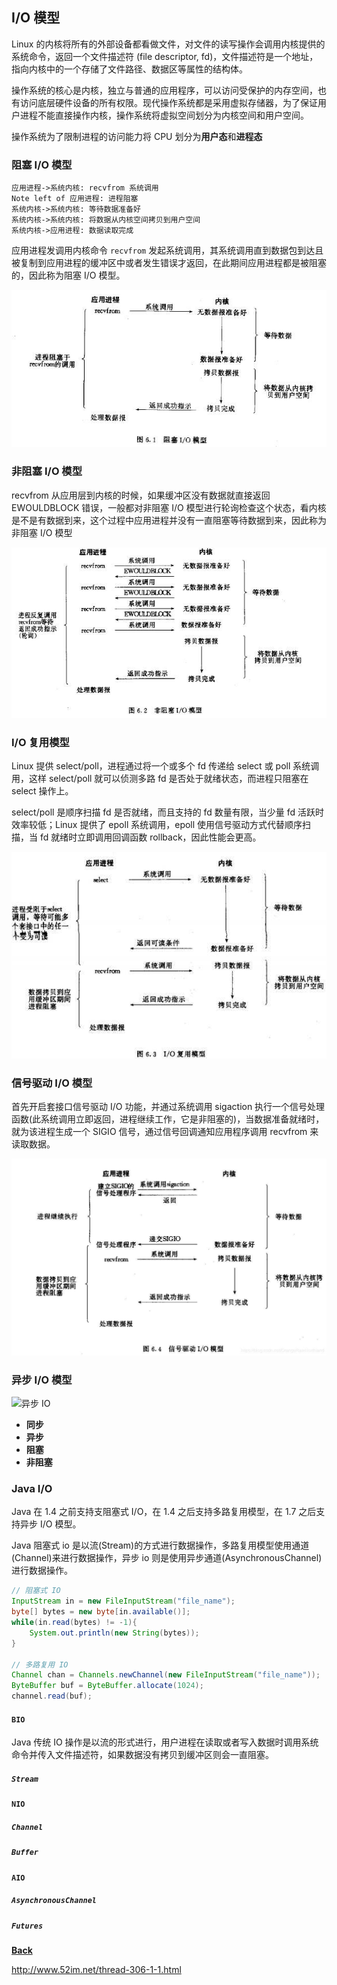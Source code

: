 ## I/O 模型

Linux 的内核将所有的外部设备都看做文件，对文件的读写操作会调用内核提供的系统命令，返回一个文件描述符 (file descriptor, fd)，文件描述符是一个地址，指向内核中的一个存储了文件路径、数据区等属性的结构体。

操作系统的核心是内核，独立与普通的应用程序，可以访问受保护的内存空间，也有访问底层硬件设备的所有权限。现代操作系统都是采用虚拟存储器，为了保证用户进程不能直接操作内核，操作系统将虚拟空间划分为内核空间和用户空间。

操作系统为了限制进程的访问能力将 CPU 划分为**用户态**和**进程态**



### 阻塞 I/O 模型

```sequence
应用进程->系统内核: recvfrom 系统调用
Note left of 应用进程: 进程阻塞 
系统内核->系统内核: 等待数据准备好
系统内核->系统内核: 将数据从内核空间拷贝到用户空间
系统内核->应用进程: 数据读取完成
```



应用进程发调用内核命令 `recvfrom` 发起系统调用，其系统调用直到数据包到达且被复制到应用进程的缓冲区中或者发生错误才返回，在此期间应用进程都是被阻塞的，因此称为阻塞 I/O 模型。

![阻塞 IO](../resources/bio.png)

### 非阻塞 I/O 模型

recvfrom 从应用层到内核的时候，如果缓冲区没有数据就直接返回 EWOULDBLOCK 错误，一般都对非阻塞 I/O 模型进行轮询检查这个状态，看内核是不是有数据到来，这个过程中应用进程并没有一直阻塞等待数据到来，因此称为非阻塞 I/O 模型 

![非阻塞 IO](../resources/nio.png)

### I/O 复用模型

Linux 提供 select/poll，进程通过将一个或多个 fd 传递给 select 或 poll 系统调用，这样 select/poll 就可以侦测多路 fd 是否处于就绪状态，而进程只阻塞在 select 操作上。

select/poll 是顺序扫描 fd 是否就绪，而且支持的 fd 数量有限，当少量 fd 活跃时效率较低；Linux 提供了 epoll 系统调用，epoll 使用信号驱动方式代替顺序扫描，当 fd 就绪时立即调用回调函数 rollback，因此性能会更高。

![多路复用](../resources/selector.png)

### 信号驱动 I/O 模型

首先开启套接口信号驱动 I/O 功能，并通过系统调用 sigaction 执行一个信号处理函数(此系统调用立即返回，进程继续工作，它是非阻塞的)，当数据准备就绪时，就为该进程生成一个 SIGIO 信号，通过信号回调通知应用程序调用 recvfrom 来读取数据。

![信号驱动](../resources/signal.png)

### 异步 I/O 模型

![异步 IO](../resources/async.png)

- **同步**
- **异步**
- **阻塞**
- **非阻塞**

### Java I/O

Java 在 1.4 之前支持支阻塞式 I/O，在 1.4 之后支持多路复用模型，在 1.7 之后支持异步 I/O 模型。

Java 阻塞式 io 是以流(Stream)的方式进行数据操作，多路复用模型使用通道(Channel)来进行数据操作，异步 io 则是使用异步通道(AsynchronousChannel) 进行数据操作。



```java
// 阻塞式 IO
InputStream in = new FileInputStream("file_name");
byte[] bytes = new byte[in.available()];
while(in.read(bytes) != -1){
    System.out.println(new String(bytes));
}

// 多路复用 IO
Channel chan = Channels.newChannel(new FileInputStream("file_name"));
ByteBuffer buf = ByteBuffer.allocate(1024);
channel.read(buf);

```



#### `BIO`

Java 传统 IO 操作是以流的形式进行，用户进程在读取或者写入数据时调用系统命令并传入文件描述符，如果数据没有拷贝到缓冲区则会一直阻塞。

##### `Stream`



#### `NIO`

##### `Channel`

##### `Buffer`

#### `AIO`

##### `AsynchronousChannel`

##### `Futures`

**[Back](../)**



http://www.52im.net/thread-306-1-1.html